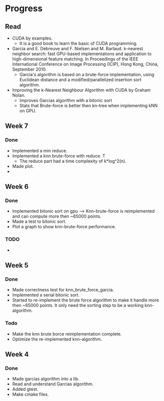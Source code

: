 # Progress


## Read
* CUDA by examples.
    * It is a good book to learn the basic of CUDA programming.
* Garcia and E. Debreuve and F. Nielsen and M. Barlaud. k-nearest neighbor search: fast GPU-based implementations and application to high-dimensional feature matching. In Proceedings of the IEEE International Conference on Image Processing (ICIP), Hong Kong, China, September 2010.
    * Garcia's algorithm is based on a brute-force implementation, using Euclidean distance and a modified/parallelized insertion sort algorithm.
* Improving the k-Nearest Neighbour Algorithm with CUDA by Graham Nolan.
    * Improves Garcias algorithm with a bitonic sort
    * Stats that Brute-force is better then kn-tree when implementing kNN on GPU.



## Week 7

### Done
* Implemented a min reduce.
* Implemented a knn brute-force with reduce. T
    * The reduce part had a time complexity of k*log^2(n).
* Made plot.
*


## Week 6

### Done
* Implemented bitonic sort on gpu --> Knn-brute-force is reimplemented and  can compute more then ~65000 points.
* Made a test to bitonic sort.
* Plot a graph to show knn-brute-force performance.


### TODO
*



## Week 5

### Done
* Made correctness test for knn_brute_force_garcia.
* Implemented a serial bitonic sort.
* Started to re-implement the brute force algorithm to make it handle more then ~65000 points.  It only need the sorting step to be a working knn-algorithm.

### Todo
* Make the knn brute borce reimplementation complete.
* Optimize the re-implemented knn-algorithm.

## Week 4

### Done

* Made garcias algorithm into a lib.
* Read and understand Garcias algorithm.
* Added gtest.
* Make cmake files.



